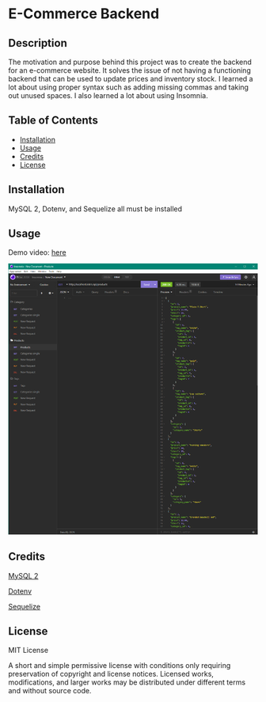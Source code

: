 # E-Commerce Backend

## Description

The motivation and purpose behind this project was to create the backend for an e-commerce website. It solves the issue of not having a functioning backend that can be used to update prices and inventory stock. I learned a lot about using proper syntax such as adding missing commas and taking out unused spaces. I also learned a lot about using Insomnia.

## Table of Contents

- [Installation](#installation)
- [Usage](#usage)
- [Credits](#credits)
- [License](#license)

## Installation

MySQL 2, Dotenv, and Sequelize all must be installed

## Usage

Demo video: [here](https://drive.google.com/file/d/1s7t09xt_BaDFMN_O3aGgVly_qZFT5vq9/view)


![screenshot](./assets/screenshot.png)


## Credits

[MySQL 2](https://www.npmjs.com/package/mysql2)

[Dotenv](https://www.npmjs.com/package/dotenv)

[Sequelize](https://www.npmjs.com/package/sequelize)

## License

MIT License

A short and simple permissive license with conditions only requiring preservation of copyright and license notices. Licensed works, modifications, and larger works may be distributed under different terms and without source code.